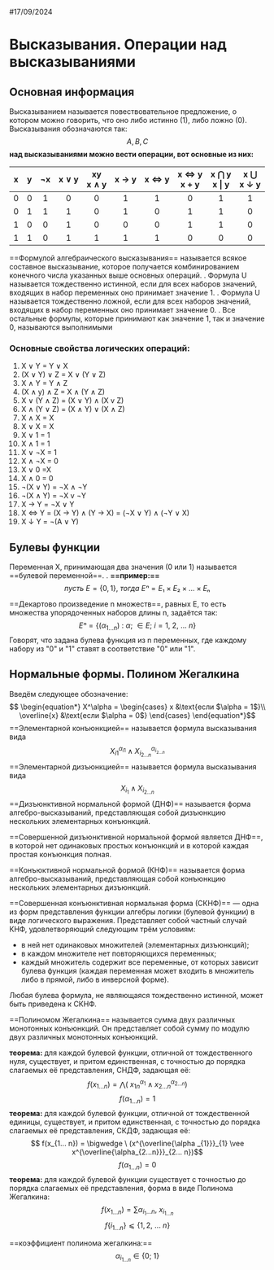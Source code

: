 #17/09/2024
# Высказывания. Операции над высказываниями
## Основная информация

Высказыванием называется повествовательное предложение, о котором можно говорить, что оно либо истинно (1), либо ложно (0). Высказывания обозначаются так:  $$ A, B, C $$
**над высказываниями можно вести операции, вот основные из них:**

|  x  |  y  | ¬x  | x ∨ y | xy<br>x ∧ y | x → y | x ⇔ y | x ⇔ y<br>x + y | x ⋂ y<br>x \| y | x ⋃<br>x ↓ y |
| :-: | :-: | :-: | :---: | :---------: | :---: | :---: | :------------: | :-------------: | :----------: |
|  0  |  0  |  1  |   0   |      0      |   1   |   1   |       0        |        1        |      1       |
|  0  |  1  |  1  |   1   |      0      |   1   |   0   |       1        |        1        |      0       |
|  1  |  0  |  0  |   1   |      0      |   0   |   0   |       1        |        1        |      0       |
|  1  |  1  |  0  |   1   |      1      |   1   |   1   |       0        |        0        |      0       |
==Формулой алгебраического высказывания== называется всякое составное высказывание, которое получается комбинированием конечного числа указанных выше основных операций. 
	.
	Формула U называется тождественно истинной, если для всех наборов значений, входящих в набор переменных оно принимает значение 1.
		.
	Формула U называется тождественно ложной, если для всех наборов значений, входящих в набор переменных оно принимает значение 0.
		.
	Все остальные формулы, которые принимают как значение 1, так и значение 0, называются выполнимыми

### Основные свойства логических операций:

1.  X ∨ Y = Y ∨ X
2. (X ∨ Y) ∨ Z = X ∨ (Y ∨ Z)
3. X ∧ Y = Y ∧ Z
4. (X ∧ y) ∧ Z = X ∧ (Y ∧ Z)
5. X ∨ (Y ∧ Z) = (X ∨ Y) ∧ (X v Z)
6. X ∧ (Y ∨ Z) = (X ∧ Y) ∨ (X ∧ Z)
7. X ∧ X = X
8. X ∨ X = X
9. X ∨ 1 = 1
10. X ∧ 1 = 1
11. X ∨ ¬X = 1
12. X ∧ ¬X = 0
13. X ∨ 0 =X
14. X ∧ 0 = 0
15. ¬(X ∨ Y) = ¬X ∧ ¬Y
16. ¬(X ∧ Y) = ¬X v ¬Y
17. X → Y = ¬X ∨ Y
18. X ⇔ Y = (X → Y) ∧ (Y → X) = (¬X ∨ Y) ∧ (¬Y ∨ X)
19. X ↓ Y = ¬(A ∨ Y)

## Булевы функции

Переменная X, принимающая два значения (0 или 1) называется ==булевой переменной==.
	.
	**==пример:==** $$ пусть\ E = \{0, 1\},\ тогда\ Eⁿ = E₁ \times E₂ \times ... \times Eₙ$$

==Декартово произведение n множеств==, равных E, то есть множества упорядоченных наборов длины n, задаётся так: $$ Eⁿ= \{(\alpha_{1... n}) \ : \ \alpha;\ ∈ E;\ i = 1,\ 2, \ ... \ n\} $$
Говорят, что задана булева функция из n переменных, где каждому набору из "0" и "1" ставят в соответствие "0" или "1".

## Нормальные формы. Полином Жегалкина

Введём следующее обозначение: $$
\begin{equation*}
X^\alpha =
\begin{cases}
x &\text{если $\alpha = 1$}\\
\overline{x} &\text{если $\alpha = 0$}
\end{cases}
\end{equation*}$$ ==Элементарной конъюнкцией== называется формула высказывания вида $$ X^{\alpha _{i1}}_{i 1} \wedge X^{\alpha _{i_{2... n}}}_{i_{2... n}}$$==Элементарной дизъюнкцией== называется формула высказывания вида $$ X _{i_{1}} \wedge X_{i_{2...n}} $$
==Дизъюнктивной нормальной формой (ДНФ)== называется форма алгебро-высказываний, представляющая собой дизъюнкцию нескольких элементарных конъюнкций.

==Совершенной дизъюнктивной нормальной формой является ДНФ==, в которой нет одинаковых простых конъюнкций и в которой каждая простая конъюнкция полная.

==Конъюктивной нормальной формой (КНФ)== называется форма алгебро-высказываний, представляющая собой конъюнкцию нескольких элементарных дизъюнкций.

==Совершенная конъюнктивная нормальная форма (СКНФ)== — одна из форм представления функции алгебры логики (булевой функции) в виде логического выражения. Представляет собой частный случай КНФ, удовлетворяющий следующим трём условиям:
- в ней нет одинаковых множителей (элементарных дизъюнкций);
- в каждом множителе нет повторяющихся переменных;
- каждый множитель содержит все переменные, от которых зависит булева функция (каждая переменная может входить в множитель либо в прямой, либо в инверсной форме).

Любая булева формула, не являющаяся тождественно истинной, может быть приведена к СКНФ.

==Полиномом Жегалкина== называется сумма двух различных монотонных конъюнкций. Он представляет собой сумму по модулю двух различных монотонных конъюнкций.

**теорема:** для каждой булевой функции, отличной от тождественного нуля, существует, и притом единственная, с точностью до порядка слагаемых её представления, СНДФ, задающая её: $$ f(x _{1... n}) = \bigwedge ( \ x^{\alpha _{1}}_{1n} \wedge x^{\alpha _{2... n}}_{2... n})$$ $$ f(\alpha_{1... n}) = 1 $$
**теорема:** для каждой булевой функции, отличной от тождественной единицы, существует, и притом единственная, с точностью до порядка слагаемых её представления, СКДФ, задающая её: $$ f(x_{1... n}) = \bigwedge \ (x^{\overline{\alpha _{1}}}_{1} \vee x^{\overline{\alpha_{2...n}}}_{2... n})$$ $$ f(\alpha_{1... n}) = 0 $$
**теорема:** для каждой булевой функции существует с точностью до порядка слагаемых её представления, форма в виде Полинома Жегалкина: $$ f(x_{1...n}) = \sum \alpha_{i_1... n},\ x_{i_{1... n}}$$ $$ f\{i_{1... n}\} ⩽ \{1, 2,\ ...\ n\} $$


==коэффициент полинома жегалкина:== $$ \alpha _{i_{1... n}} \in \{0;\ 1\} $$



